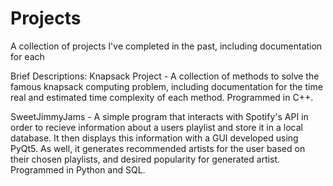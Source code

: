 # Projects
A collection of projects I've completed in the past, including documentation for each

Brief Descriptions:
Knapsack Project - A collection of methods to solve the famous knapsack computing problem, 
including documentation for the time real and estimated time complexity of each method. Programmed
in C++.

SweetJimmyJams - A  simple program that interacts with Spotify's API in order to recieve
information about a users playlist and store it in a local database. It then displays this 
information with a GUI developed using PyQt5. As well, it generates recommended artists for
the user based on their chosen playlists, and desired popularity for generated artist. Programmed
in Python and SQL.
